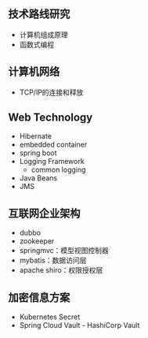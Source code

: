 ## 技术路线研究

- 计算机组成原理
- 函数式编程

## 计算机网络

- TCP/IP的连接和释放



## Web Technology

- Hibernate
- embedded container
- spring boot
- Logging Framework
  - common logging
- Java Beans
- JMS



## 互联网企业架构

- dubbo
- zookeeper
- springmvc：模型视图控制器
- mybatis：数据访问层
- apache shiro：权限授权层



## 加密信息方案

- Kubernetes Secret
- Spring Cloud Vault - HashiCorp Vault